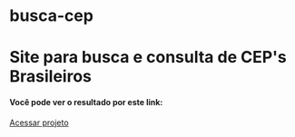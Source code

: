# busca-cep

<h1>Site para busca e consulta de CEP's Brasileiros</h1>

<h4>Você pode ver o resultado por este link: </h4>
<a href="https://jeanwisotscki.github.io/busca-cep/" target="_blank">Acessar projeto</a>

